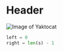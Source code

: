 # Header
![Image of Yaktocat](https://octodex.github.com/images/yaktocat.png)


```python
left = 0
right = len(s) - 1
```
